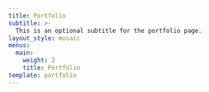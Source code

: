 ```yaml
---
title: Portfolio
subtitle: >-
  This is an optional subtitle for the portfolio page.
layout_style: mosaic
menus:
  main:
    weight: 2
    title: Portfolio
template: portfolio
---
```

